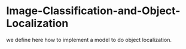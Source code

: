 # Image-Classification-and-Object-Localization
we define here how to implement a model to do object localization.
